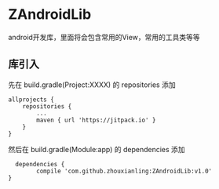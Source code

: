 # ZAndroidLib
android开发库，里面将会包含常用的View，常用的工具类等等

## 库引入
先在 build.gradle(Project:XXXX) 的 repositories 添加

    allprojects {
		repositories {
			...
			maven { url 'https://jitpack.io' }
		}
	}
  
  然后在 build.gradle(Module:app) 的 dependencies 添加
  
      dependencies {
	        compile 'com.github.zhouxianling:ZAndroidLib:v1.0'
	}
  
  
